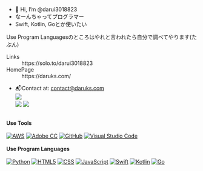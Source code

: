- 👋 Hi, I’m @darui3018823
- なーんちゃってプログラマー<br>
- Swift, Kotlin, Goとか使いたい<br>

Use Program Languagesのところはやれと言われたら自分で調べてやります(たぶん)

<dl>
  <dt>Links</dt>
  <dd>https://solo.to/darui3018823</dd></dd>
  <dt>HomePage</dt>
  <dd>https://daruks.com/</dd>
</dl>


- 📬Contact at: [contact@daruks.com](mailto:contact@daruks.com)<br>
![](http://github-profile-summary-cards.vercel.app/api/cards/profile-details?username=darui3018823&theme=blue_green)<br>
![](http://github-profile-summary-cards.vercel.app/api/cards/repos-per-language?username=darui3018823&theme=blue_green)
![](http://github-profile-summary-cards.vercel.app/api/cards/most-commit-language?username=darui3018823&theme=blue_green)<br><br>

**Use Tools**<br><br>
<a href="https://aws.amazon.com/jp/"><img src="https://darui3018823.github.io/profilepic/profile/resized/aws.jpg" alt="AWS" /></a>
<a href="https://www.adobe.com/jp/creativecloud.html"><img src="https://darui3018823.github.io/profilepic/profile/resized/AdobeCC.png" alt="Adobe CC" /></a>
<a href="https://github.com/"><img src="https://darui3018823.github.io/profilepic/profile/resized/github-mark-white.png" alt="GitHub" /></a>
<a href="https://code.visualstudio.com/"><img src="https://darui3018823.github.io/profilepic/profile/resized/vsc.png" alt="Visual Studio Code" /></a>
<br>
<br>
**Use Program Languages**<br><br>
<a href="https://www.python.org/"><img src="https://darui3018823.github.io/profilepic/profile/resized/Python_Logo.png" alt="Python" /></a>
<a href="https://developer.mozilla.org/ja-JP/docs/Web/HTML"><img src="https://darui3018823.github.io/profilepic/profile/resized/html5.png" alt="HTML5" /></a>
<a href="https://developer.mozilla.org/ja-JP/docs/Web/CSS"><img src="https://darui3018823.github.io/profilepic/profile/resized/css.png" alt="CSS" /></a>
<a href="https://developer.mozilla.org/ja-JP/docs/Web/JavaScript"><img src="https://darui3018823.github.io/profilepic/profile/resized/js.png" alt="JavaScript" /></a>
<a href="https://developer.apple.com/jp/swift/"><img src="https://darui3018823.github.io/profilepic/profile/resized/Swift_ColorLogo.png" alt="Swift" /></a>
<a href="https://kotlinlang.org/"><img src="https://darui3018823.github.io/profilepic/profile/resized/KotlinFullColor.png" alt="Kotlin" /></a>
<a href="https://go.dev/"><img src="https://darui3018823.github.io/profilepic/profile/resized/Go-Logo_LightBlue.png" alt="Go" /></a>


